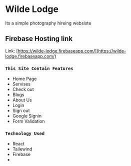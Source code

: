 # Wilde Lodge
Its a simple photography hireing websiste



## Firebase Hosting link

Link: [https://wilde-lodge.firebaseapp.com/](https://wilde-lodge.firebaseapp.com/)

### `This Site Contain Features`
* Home Page
* Servises
* Check out
* Blogs
* About Us
* Login
* Sign out
* Google Signin
* Form Validation

### `Technology Used`
* React
* Tailewind
* Firebase
* 
